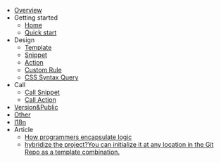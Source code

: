 - [Overview](/en-US/mind)
- Getting started
    - [Home](/en-US/README)
    - [Quick start](/en-US/quickstart)
- Design
    - [Template](/en-US/design/template)
    - [Snippet](/en-US/design/snippet)
    - [Action](/en-US/design/action)
    - [Custom Rule](/en-US/design/custom-rule)
    - [CSS Syntax Query](/en-US/design/css-syntax-query)
- Call
    - [Call Snippet](/en-US/call-snippet)
    - [Call Action](/en-US/call-action)
- [Version&Public](/en-US/public)
- [Other](/en-US/other)
- [I18n](/en-US/i18n)
- Article
    - [How programmers encapsulate logic](./How%20programmers%20encapsulate%20logic.md)
    - [hybridize the project?You can initialize it at any location in the Git Repo as a template combination.](./article/hybridize%20the%20project.md)